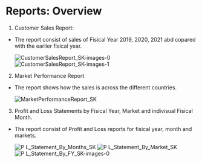 # Reports: Overview

1. Customer Sales Report:
  - The report consist of sales of Fisical Year 2019, 2020, 2021 abd copared with the earlier fisical year.
    
    ![CustomerSalesReport_SK-images-0](https://github.com/user-attachments/assets/40795279-74b8-495b-b994-88966cce8f5d)
    ![CustomerSalesReport_SK-images-1](https://github.com/user-attachments/assets/1d1c4c5f-9d53-4294-8f7d-966ddef9bcda)

2. Market Performance Report
  - The report shows how the sales is across the different countries.
    
    ![MarketPerformanceReport_SK](https://github.com/user-attachments/assets/c0844ead-e749-4a75-9c3c-4055e4db615b)

3. Profit and Loss Statements by Fisical Year, Market and indivisual Fisical Month.
  - The report consist of Profit and Loss reports for fisical year, month and markets.
    
    ![P L_Statement_By_Months_SK](https://github.com/user-attachments/assets/2386cc29-b95e-4500-aba0-bfc3d59df8c2)
    ![P L_Statement_By_Market_SK](https://github.com/user-attachments/assets/c199efc4-cb8b-44dd-a619-bb8054fc692d)
    ![P L_Statement_By_FY_SK-images-0](https://github.com/user-attachments/assets/fcc8f13e-ec65-447b-a7e3-950e38d8e61c)
